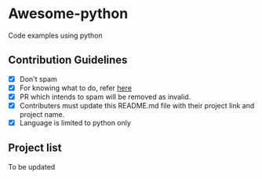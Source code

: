 # Awesome-python
Code examples using python

## Contribution Guidelines

- [x] Don't spam
- [x] For knowing what to do, refer <a href="https://github.com/codingclubcoet/Awesome-python/projects/1">here</a>
- [x] PR which intends to spam will be removed as invalid.
- [x] Contributers must update this README.md file with their project link and project name.
- [x] Language is limited to python only

## Project list

To be updated
